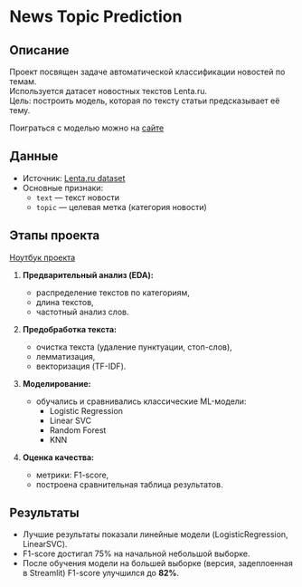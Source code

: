 # News Topic Prediction

## Описание
Проект посвящен задаче автоматической классификации новостей по темам.  
Используется датасет новостных текстов Lenta.ru.  
Цель: построить модель, которая по тексту статьи предсказывает её тему.

Поиграться с моделью можно на [сайте](https://news-topic-prediction.streamlit.app)

## Данные
- Источник: [Lenta.ru dataset](https://www.kaggle.com/datasets/yutkin/corpus-of-russian-news-articles-from-lenta)  
- Основные признаки:  
  - `text` — текст новости  
  - `topic` — целевая метка (категория новости)

## Этапы проекта
[Ноутбук проекта](notebook/predicting-news-topics-from-their-text-classic-ml.ipynb)
1. **Предварительный анализ (EDA):**
   - распределение текстов по категориям,
   - длина текстов,
   - частотный анализ слов.

2. **Предобработка текста:**
   - очистка текста (удаление пунктуации, стоп-слов),
   - лемматизация,
   - векторизация (TF-IDF).

3. **Моделирование:**
   - обучались и сравнивались классические ML-модели:
     - Logistic Regression
     - Linear SVC
     - Random Forest
     - KNN  

4. **Оценка качества:**
   - метрики: F1-score,
   - построена сравнительная таблица результатов.

## Результаты
- Лучшие результаты показали линейные модели (LogisticRegression, LinearSVC).  
- F1-score достигал 75% на начальной небольшой выборке.
- После обучения модели на большей выборке (версия, задеплоенная в Streamlit) F1-score улучшился до **82%**.  
